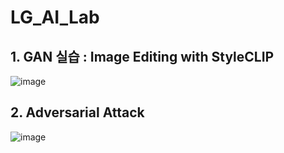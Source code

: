 # LG_AI_Lab

## 1. GAN 실습 : Image Editing with StyleCLIP
![image](https://user-images.githubusercontent.com/19833216/148027099-af9ca0a5-b2e0-443d-a393-845a59269f8d.png)

## 2. Adversarial Attack 
![image](https://user-images.githubusercontent.com/19833216/148027179-802dabbf-ade8-44e8-8b09-32cd6c2bf735.png)
